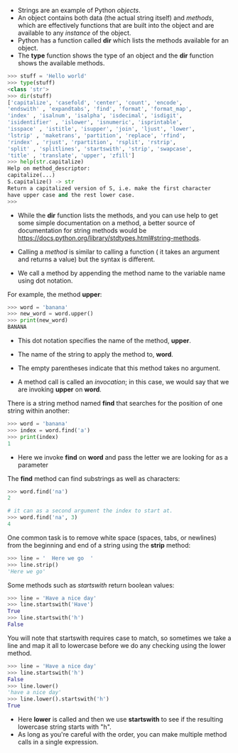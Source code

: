 - Strings are an example of Python *objects*.
- An object contains both data (the actual string itself) and *methods*, which are effectively functions that are built into the object and are available to any *instance* of the object.
- Python has a function called **dir** which lists the methods available for an object.
- The **type** function shows the type of an object and the **dir** function shows the available methods.
```python
>>> stuff = 'Hello world'
>>> type(stuff)
<class 'str'>
>>> dir(stuff)
['capitalize', 'casefold', 'center', 'count', 'encode',
'endswith' , 'expandtabs', 'find', 'format', 'format_map',
'index' , 'isalnum', 'isalpha', 'isdecimal', 'isdigit',
'isidentifier' , 'islower', 'isnumeric', 'isprintable',
'isspace' , 'istitle', 'isupper', 'join', 'ljust', 'lower',
'lstrip' , 'maketrans', 'partition', 'replace', 'rfind',
'rindex' , 'rjust', 'rpartition', 'rsplit', 'rstrip',
'split' , 'splitlines', 'startswith', 'strip', 'swapcase',
'title' , 'translate', 'upper', 'zfill']
>>> help(str.capitalize)
Help on method_descriptor:
capitalize(...)
S.capitalize() -> str
Return a capitalized version of S, i.e. make the first character
have upper case and the rest lower case.
>>>
```

- While the **dir** function lists the methods, and you can use help to get some simple documentation on a method, a better source of documentation for string methods
would be https://docs.python.org/library/stdtypes.html#string-methods.

- Calling a *method* is similar to calling a function ( it takes an argument and returns a value) but the syntax is different.
- We call a method by appending the method name to the variable name using dot notation.

For example, the method **upper**:
```python
>>> word = 'banana'
>>> new_word = word.upper()
>>> print(new_word)
BANANA
```

- This dot notation specifies the name of the method, **upper**.

- The name of the string to apply the method to, **word**.
- The empty parentheses indicate that this method takes no argument.
- A method call is called an *invocation*; in this case, we would say that we are invoking **upper** on **word**.

There is a string method named **find** that searches for the position of one string within another:
```python
>>> word = 'banana'
>>> index = word.find('a')
>>> print(index) 
1
```
- Here we invoke **find** on **word** and pass the letter we are looking for as a parameter

 The **find** method can find substrings as well as characters:
 ```python
 >>> word.find('na')
 2
 
 # it can as a second argument the index to start at.
 >>> word.find('na', 3)
 4
 ```

One common task is to remove white space (spaces, tabs, or newlines) from the beginning and end of a string using the **strip** method:
```python
>>> line = '  Here we go  '
>>> line.strip()
'Here we go'
```


Some methods such as *startswith* return boolean values:
```python
>>> line = 'Have a nice day'
>>> line.startswith('Have')
True
>>> line.startswith('h')
False
```

You will note that startswith requires case to match, so sometimes we take a line and map it all to lowercase before we do any checking using the lower method.
```python
>>> line = 'Have a nice day'
>>> line.startswith('h')
False
>>> line.lower()
'have a nice day'
>>> line.lower().startswith('h')
True
```

- Here **lower** is called and then we use **startswith** to see if the resulting lowercase string starts with "h".
- As long as you're careful with the order, you can make multiple method calls in a single expression.